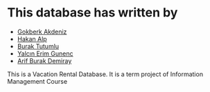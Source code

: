 # This database has written by 

* [Gokberk Akdeniz](https://github.com/gokberkakdeniz)
* [Hakan Alp](https://github.com/hakanalpp)
* [Burak Tutumlu](https://github.com/BurakTutumlu)
* [Yalcın Erim Gunenc](https://github.com/erimgunenc)
* [Arif Burak Demiray](https://github.com/arifBurakDemiray)

This is a Vacation Rental Database. 
It is a term project of Information Management Course 
